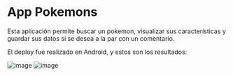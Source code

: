 
# App Pokemons

Esta aplicación permite buscar un pokemon, visualizar sus características y guardar sus datos si se desea a la par con un comentario.

El deploy fue realizado en Android, y estos son los resultados:

![image](https://github.com/user-attachments/assets/a4725c40-4e8d-4b60-bcfa-ad694f305033)
![image](https://github.com/user-attachments/assets/8f359782-386a-4bab-842f-20c2a9426e72)


